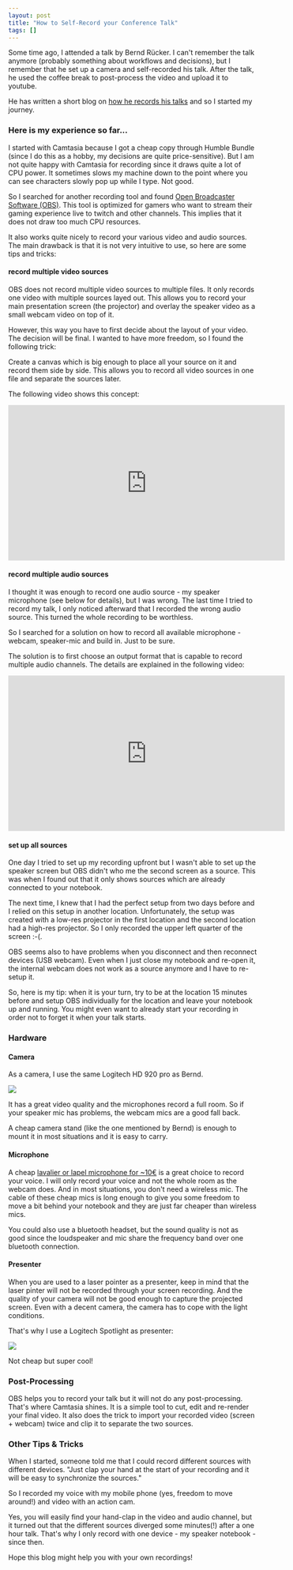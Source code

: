 ```yaml
---
layout: post
title: "How to Self-Record your Conference Talk"
tags: []
---
```




Some time ago, I attended a talk by Bernd Rücker. 
I can't remember the talk anymore (probably something about workflows and decisions),
but I remember that he set up a camera and self-recorded his talk.
After the talk, he used the coffee break to post-process the video and upload it to youtube.

He has written a short blog on [how he records his talks](https://blog.bernd-ruecker.com/how-i-record-my-own-talks-dee7903c2d53) and so I started my journey.

### Here is my experience so far...

I started with Camtasia because I got a cheap copy through Humble Bundle (since I do this as a hobby, my decisions are quite price-sensitive).
But I am not quite happy with Camtasia for recording since it draws quite a lot of CPU power.
It sometimes slows my machine down to the point where you can see characters slowly pop up while I type.
Not good.

So I searched for another recording tool and found [Open Broadcaster Software (OBS)](https://obsproject.com/).
This tool is optimized for gamers who want to stream their gaming experience live to twitch and other channels.
This implies that it does not draw too much CPU resources.

It also works quite nicely to record your various video and audio sources.
The main drawback is that it is not very intuitive to use, so here are some tips and tricks:

#### record multiple video sources

OBS does not record multiple video sources to multiple files.
It only records one video with multiple sources layed out.
This allows you to record your main presentation screen (the projector) and overlay the speaker video as a small webcam video on top of it.

However, this way you have to first decide about the layout of your video.
The decision will be final.
I wanted to have more freedom, so I found the following trick:

Create a canvas which is big enough to place all your source on it and record them side by side.
This allows you to record all video sources in one file and separate the sources later.

The following video shows this concept:

<iframe width="560" height="315" src="https://www.youtube.com/embed/O8w9x31FBUo" frameborder="0" allow="accelerometer; autoplay; encrypted-media; gyroscope; picture-in-picture" allowfullscreen></iframe>

#### record multiple audio sources

I thought it was enough to record one audio source - my speaker microphone (see below for details), but I was wrong.
The last time I tried to record my talk, I only noticed afterward that I recorded the wrong audio source.
This turned the whole recording to be worthless.

So I searched for a solution on how to record all available microphone - webcam, speaker-mic and build in.
Just to be sure.

The solution is to first choose an output format that is capable to record multiple audio channels.
The details are explained in the following video:

<iframe width="560" height="315" src="https://www.youtube.com/embed/ZdFeCaStTbw" frameborder="0" allow="accelerometer; autoplay; encrypted-media; gyroscope; picture-in-picture" allowfullscreen></iframe>

#### set up all sources

One day I tried to set up my recording upfront but I wasn't able to set up the speaker screen but OBS didn't who me the second screen as a source.
This was when I found out that it only shows sources which are already connected to your notebook.

The next time, I knew that I had the perfect setup from two days before and I relied on this setup in another location.
Unfortunately, the setup was created with a low-res projector in the first location and the second location had a high-res projector.
So I only recorded the upper left quarter of the screen :-(.

OBS seems also to have problems when you disconnect and then reconnect devices (USB webcam). 
Even when I just close my notebook and re-open it, the internal webcam does not work as a source anymore and I have to re-setup it.

So, here is my tip: when it is your turn, try to be at the location 15 minutes before and setup OBS individually for the location and leave your notebook up and running. 
You might even want to already start your recording in order not to forget it when your talk starts.

### Hardware

#### Camera 

As a camera, I use the same Logitech HD 920 pro as Bernd.

<a href="https://www.amazon.de/Logitech-C920-HD-Pro-Webcam-Videogespr%C3%A4che-Videoaufnahmen-Full-HD-Stereo-Mikrofonen/dp/B006A2Q81M/ref=as_li_ss_il?__mk_de_DE=%C3%85M%C3%85%C5%BD%C3%95%C3%91&crid=3T196WPSINTUA&keywords=logitech+920&qid=1583760314&sprefix=logitech+920,aps,262&sr=8-3&linkCode=li2&tag=bit0c-21&linkId=ae780829066894f97affbb9a639fdfd8&language=de_DE" target="_blank"><img border="0" src="//ws-eu.amazon-adsystem.com/widgets/q?_encoding=UTF8&ASIN=B006A2Q81M&Format=_SL160_&ID=AsinImage&MarketPlace=DE&ServiceVersion=20070822&WS=1&tag=bit0c-21&language=de_DE" ></a><img src="https://ir-de.amazon-adsystem.com/e/ir?t=bit0c-21&language=de_DE&l=li2&o=3&a=B006A2Q81M" width="1" height="1" border="0" alt="" style="border:none !important; margin:0px !important;" />

It has a great video quality and the microphones record a full room. 
So if your speaker mic has problems, the webcam mics are a good fall back.

A cheap camera stand (like the one mentioned by Bernd) is enough to mount it in most situations and it is easy to carry.

#### Microphone

A cheap [lavalier or lapel microphone for ~10€](https://amzn.to/2W3Rtkt) is a great choice to record your voice.
I will only record your voice and not the whole room as the webcam does.
And in most situations, you don't need a wireless mic.
The cable of these cheap mics is long enough to give you some freedom to move a bit behind your notebook and they are just far cheaper than wireless mics.

You could also use a bluetooth headset, but the sound quality is not as good since the loudspeaker and mic share the frequency band over one bluetooth connection.

#### Presenter

When you are used to a laser pointer as a presenter, keep in mind that the laser pinter will not be recorded through your screen recording.
And the quality of your camera will not be good enough to capture the projected screen.
Even with a decent camera, the camera has to cope with the light conditions. 

That's why I use a Logitech Spotlight as presenter:

<a href="https://www.amazon.de/Logitech-Fortschrittliche-Pr%C3%A4sentationsfernbedienung-universell-Schnellladefunktion/dp/B06WP4QCKT/ref=as_li_ss_il?__mk_de_DE=%C3%85M%C3%85%C5%BD%C3%95%C3%91&crid=3FWZFZ38KHE8I&keywords=spotlight+presenter&qid=1583760845&sprefix=spotlight+presen,aps,270&sr=8-3&linkCode=li2&tag=bit0c-21&linkId=9086cb72d41147a148faee52529f4eca&language=de_DE" target="_blank"><img border="0" src="//ws-eu.amazon-adsystem.com/widgets/q?_encoding=UTF8&ASIN=B06WP4QCKT&Format=_SL160_&ID=AsinImage&MarketPlace=DE&ServiceVersion=20070822&WS=1&tag=bit0c-21&language=de_DE" ></a><img src="https://ir-de.amazon-adsystem.com/e/ir?t=bit0c-21&language=de_DE&l=li2&o=3&a=B06WP4QCKT" width="1" height="1" border="0" alt="" style="border:none !important; margin:0px !important;" />

Not cheap but super cool!

### Post-Processing

OBS helps you to record your talk but it will not do any post-processing.
That's where Camtasia shines.
It is a simple tool to cut, edit and re-render your final video.
It also does the trick to import your recorded video (screen + webcam) twice and clip it to separate the two sources.

### Other Tips & Tricks

When I started, someone told me that I could record different sources with different devices. 
"Just clap your hand at the start of your recording and it will be easy to synchronize the sources."

So I recorded my voice with my mobile phone (yes, freedom to move around!) and video with an action cam.

Yes, you will easily find your hand-clap in the video and audio channel, but it turned out that the different sources diverged some minutes(!) after a one hour talk.
That's why I only record with one device - my speaker notebook - since then.

Hope this blog might help you with your own recordings!
